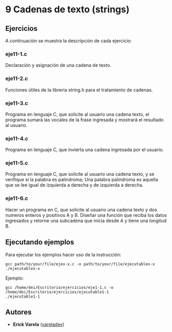 # 9 Cadenas de texto (strings)

## Ejercicios

A continuación se muestra la descripción de cada ejercicio:

### eje11-1.c

Declaración y asignación de una cadena de texto.

### eje11-2.c

Funciones útiles de la libreria string.h para el tratamiento de cadenas.

### eje11-3.c

Programa en lenguaje C, que solicite al usuario una cadena texto, el programa sumará las vocales de la frase ingresada y mostrará el resultado al usuario.

### eje11-4.c

Programa en lenguaje C, que invierta una cadena ingresada por el usuario.

### eje11-5.c

Programa en lenguaje C, que solicite al usuario una cadena texto, y se  verifique si la palabra es palindroma; Una palabra palindroma es aquella  que se lee igual de izquierda a derecha y de izquierda a derecha.

### eje11-6.c

Hacer un programa en C, que solicite al usuario una cadena texto y dos numeros enteros y positivos A y B. Diseñar una función que reciba los datos ingresados y retorne una subcadena que inicia desde A y tiene una longitud B.

## Ejecutando ejemplos

Para ejecutar los ejemplos hacer uso de la instrucción:

```
gcc path/to/your/file/ejex-x.c -o path/to/your/file/ejecutablex-x
./ejecutablex-x
```

Ejemplo:

```
gcc /home/dei/Escritorio/ejercicios/eje1-1.c -o /home/dei/Escritorio/ejercicios/ejecutable1-1
./ejecutable1-1
```

## Autores

* **Erick Varela** ([vareladev](https://github.com/vareladev/))



